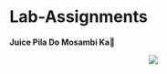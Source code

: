 # Lab-Assignments
**Juice Pila Do Mosambi Ka🧃**

<p align="center">
<a href="https://github.com/freeans/Lab-Assignments/commits/main"><img src="https://img.shields.io/github/last-commit/freeans/Lab-Assignments/main"></a>
</p>
